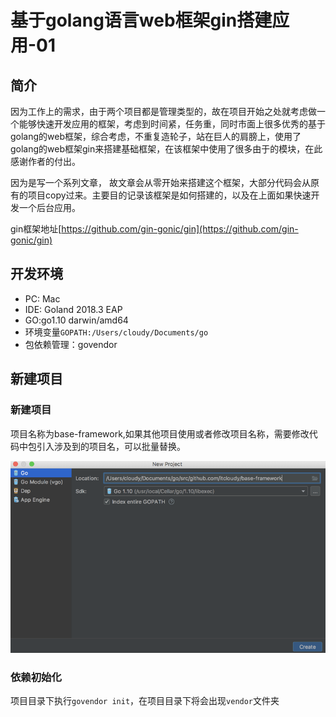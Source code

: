 # 基于golang语言web框架gin搭建应用-01

## 简介

因为工作上的需求，由于两个项目都是管理类型的，故在项目开始之处就考虑做一个能够快速开发应用的框架，考虑到时间紧，任务重，同时市面上很多优秀的基于golang的web框架，综合考虑，不重复造轮子，站在巨人的肩膀上，使用了golang的web框架gin来搭建基础框架，在该框架中使用了很多由于的模块，在此感谢作者的付出。

因为是写一个系列文章， 故文章会从零开始来搭建这个框架，大部分代码会从原有的项目copy过来。主要目的记录该框架是如何搭建的，以及在上面如果快速开发一个后台应用。

gin框架地址[https://github.com/gin-gonic/gin](https://github.com/gin-gonic/gin)

## 开发环境

* PC: Mac
* IDE: Goland 2018.3 EAP
* GO:go1.10 darwin/amd64 
* 环境变量`GOPATH:/Users/cloudy/Documents/go`  
* 包依赖管理：govendor

## 新建项目

### 新建项目

项目名称为base-framework,如果其他项目使用或者修改项目名称，需要修改代码中包引入涉及到的项目名，可以批量替换。

![](/assets/01-create-project.png)

### 依赖初始化

项目目录下执行`govendor init`，在项目目录下将会出现`vendor`文件夹







